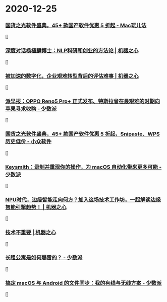 
# 2020-12-25

### [国货之光软件盛典，45+ 款国产软件优惠 5 折起 - Mac玩儿法](https://www.waerfa.com/45-chinese-mac-apps-on-sale)

[]

### [深度对话杨植麟博士：NLP科研和创业的方法论 | 机器之心](https://www.jiqizhixin.com/articles/2020-12-24-5)

[]

### [被加速的数字化，企业艰难转型背后的评估难事 | 机器之心](https://www.jiqizhixin.com/articles/2020-12-25)

[]

### [派早报：OPPO Reno5 Pro+ 正式发布、特斯拉曾在最艰难的时期向苹果寻求收购 - 少数派](https://sspai.com/post/64216)

[]

### [国货之光软件盛典，45+ 款国产软件优惠 5 折起，Snipaste、WPS 历史低价 - 小众软件](https://www.appinn.com/lizhi-guohuo-2020/)

[]

### [Keysmith：录制并重现你的操作，为 macOS 自动化带来更多可能 - 少数派](https://sspai.com/post/64173)

[]

### [NPU时代，边缘智能走向何方？加入这场技术工作坊，一起解读边缘智能引擎趋势！ | 机器之心](https://www.jiqizhixin.com/articles/2020-12-25-8)

[]

### [技术不重要 | 机器之心](https://www.jiqizhixin.com/articles/2020-12-25-7)

[]

### [长租公寓是如何爆雷的？ - 少数派](https://sspai.com/post/64223)

[]

### [搞定 macOS 与 Android 的文件同步：我的有线与无线方案 - 少数派](https://sspai.com/post/64144)

[]